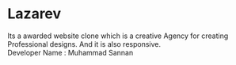 # Lazarev
Its a awarded website clone which is a creative Agency for creating Professional designs. And it is also responsive.<br>
Developer Name : Muhammad Sannan
